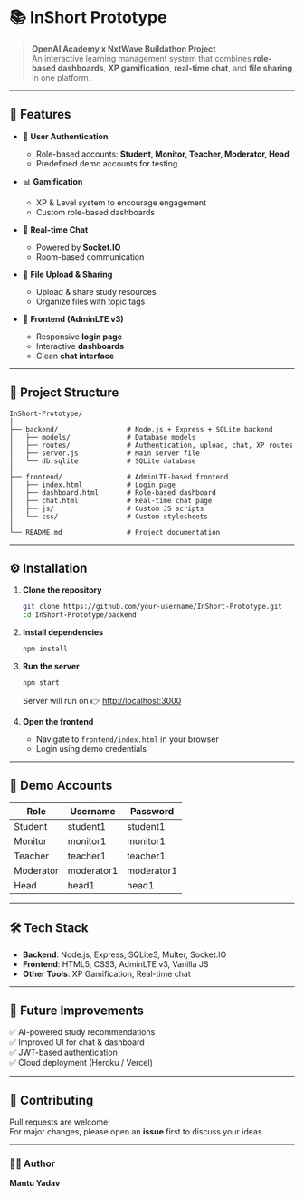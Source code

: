 # 📚 InShort Prototype

> **OpenAI Academy x NxtWave Buildathon Project**  
> An interactive learning management system that combines **role-based dashboards**, **XP gamification**, **real-time chat**, and **file sharing** in one platform.

---

## 🚀 Features

- 🔑 **User Authentication**
  - Role-based accounts: **Student, Monitor, Teacher, Moderator, Head**
  - Predefined demo accounts for testing

- 📊 **Gamification**
  - XP & Level system to encourage engagement
  - Custom role-based dashboards

- 💬 **Real-time Chat**
  - Powered by **Socket.IO**
  - Room-based communication

- 📂 **File Upload & Sharing**
  - Upload & share study resources
  - Organize files with topic tags

- 🎨 **Frontend (AdminLTE v3)**
  - Responsive **login page**
  - Interactive **dashboards**
  - Clean **chat interface**

---

## 📂 Project Structure

```
InShort-Prototype/
│
├── backend/                 # Node.js + Express + SQLite backend
│   ├── models/              # Database models
│   ├── routes/              # Authentication, upload, chat, XP routes
│   ├── server.js            # Main server file
│   └── db.sqlite            # SQLite database
│
├── frontend/                # AdminLTE-based frontend
│   ├── index.html           # Login page
│   ├── dashboard.html       # Role-based dashboard
│   ├── chat.html            # Real-time chat page
│   ├── js/                  # Custom JS scripts
│   └── css/                 # Custom stylesheets
│
└── README.md                # Project documentation
```

---

## ⚙️ Installation

1. **Clone the repository**
   ```sh
   git clone https://github.com/your-username/InShort-Prototype.git
   cd InShort-Prototype/backend
   ```

2. **Install dependencies**
   ```sh
   npm install
   ```

3. **Run the server**
   ```sh
   npm start
   ```

   Server will run on 👉 [http://localhost:3000](http://localhost:3000)

4. **Open the frontend**
   - Navigate to `frontend/index.html` in your browser
   - Login using demo credentials

---

## 🔑 Demo Accounts

| Role       | Username   | Password   |
|------------|-----------|-----------|
| Student    | student1  | student1  |
| Monitor    | monitor1  | monitor1  |
| Teacher    | teacher1  | teacher1  |
| Moderator  | moderator1| moderator1|
| Head       | head1     | head1     |

---

## 🛠️ Tech Stack

- **Backend**: Node.js, Express, SQLite3, Multer, Socket.IO  
- **Frontend**: HTML5, CSS3, AdminLTE v3, Vanilla JS  
- **Other Tools**: XP Gamification, Real-time chat

---

## 📌 Future Improvements

✅ AI-powered study recommendations  
✅ Improved UI for chat & dashboard  
✅ JWT-based authentication  
✅ Cloud deployment (Heroku / Vercel)  

---

## 🤝 Contributing

Pull requests are welcome!  
For major changes, please open an **issue** first to discuss your ideas.

---

### 👨‍💻 Author
**Mantu Yadav**
